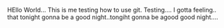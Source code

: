 HEllo World...
This is me testing how to use git.
Testing....
I gotta feeling.. that tonight gonna be a good night..tongiht gonna be agood good night....